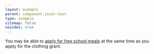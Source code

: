 ```yaml
---
layout: example
parent: component.inset-text
type: example
sitemap: false
noindex: true
---
```


<div class="ds_inset-text">
    <div class="ds_inset-text__text">
        You may be able to <a href="#">apply for free school meals</a> at the same time as you apply for the clothing grant.
    </div>
</div>

